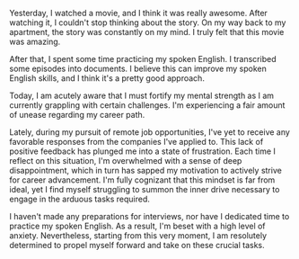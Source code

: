 Yesterday, I watched a movie, and I think it was really awesome. After watching it, I couldn't stop thinking about the story. On my way back to my apartment, the story was constantly on my mind. I truly felt that this movie was amazing.

  

After that, I spent some time practicing my spoken English. I transcribed some episodes into documents. I believe this can improve my spoken English skills, and I think it's a pretty good approach.


Today, I am acutely aware that I must fortify my mental strength as I am currently grappling with certain challenges. I'm experiencing a fair amount of unease regarding my career path. 

Lately, during my pursuit of remote job opportunities, I've yet to receive any favorable responses from the companies I've applied to. This lack of positive feedback has plunged me into a state of frustration. Each time I reflect on this situation, I'm overwhelmed with a sense of deep disappointment, which in turn has sapped my motivation to actively strive for career advancement. I'm fully cognizant that this mindset is far from ideal, yet I find myself struggling to summon the inner drive necessary to engage in the arduous tasks required.


I haven't made any preparations for interviews, nor have I dedicated time to practice my spoken English. As a result, I'm beset with a high level of anxiety. Nevertheless, starting from this very moment, I am resolutely determined to propel myself forward and take on these crucial tasks.